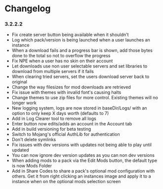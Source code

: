 Changelog
====================================

### 3.2.2.2

- Fix create server button being available when it shouldn't
- Log which pack/version is being launched when a user launches an instance
- When a download fails and a progress bar is shown, add those bytes done to the total so not to overflow the progress
- Fix NPE when a user has no skin on their account
- Let downloads use non user selectable servers and set libraries to download from multiple servers if it fails
- When clearing tried servers, set the users download server back to original
- Change the way filesizes for mod downloads are retrieved
- Fix issue with themes with invalid font's causing halts
- Change themes to use zip files for more control. Existing themes will no longer work
- New logging system, logs are now stored in baseDir/Logs/ with an option to only keep X days worth (defaults to 7)
- Add in Log Clearer tool to remove all logs
- Enter button now edits/adds an account in the Account tab
- Add in build versioning for beta testing
- Switch to Mojang's official AuthLib for authentication
- Don't delete symlinks
- Fix issues with dev versions with updates not being able to play until updated
- You can now ignore dev version updates as you can non dev versions
- When adding mods to a pack via the Edit Mods button, the default type is now Mods Folder
- Add in Share Codes to share a pack's optional mod configuration with others. Get it from right clicking an instances image and apply it to a instance when on the optional mods selection screen
